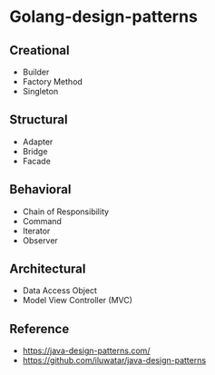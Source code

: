 # Golang-design-patterns

## Creational
- Builder
- Factory Method
- Singleton

## Structural
- Adapter
- Bridge
- Facade

## Behavioral
- Chain of Responsibility
- Command
- Iterator
- Observer

## Architectural
- Data Access Object
- Model View Controller (MVC)

## Reference
- https://java-design-patterns.com/
- https://github.com/iluwatar/java-design-patterns